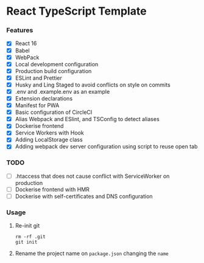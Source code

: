 # React TypeScript Template

### Features

- [x] React 16
- [x] Babel
- [x] WebPack
- [x] Local development configuration
- [x] Production build configuration
- [x] ESLint and Prettier
- [x] Husky and Ling Staged to avoid conflicts on style on commits
- [x] .env and .example.env as an example
- [x] Extension declarations
- [x] Manifest for PWA
- [x] Basic configuration of CircleCI
- [x] Alias Webpack and ESlint, and TSConfig to detect aliases
- [x] Dockerise frontend
- [x] Service Workers with Hook
- [x] Adding LocalStorage class
- [x] Adding webpack dev server configuration using script to reuse open tab

### TODO

- [ ] .htaccess that does not cause conflict with ServiceWorker on production
- [ ] Dockerise frontend with HMR
- [ ] Dockerise with self-certificates and DNS configuration

### Usage

1.  Re-init git

        rm -rf .git
        git init

2.  Rename the project name on `package.json` changing the `name`
